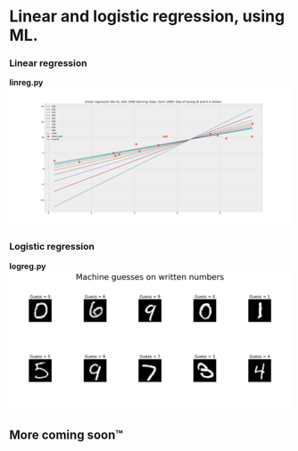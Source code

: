 # Linear and logistic regression, using ML.

### Linear regression
**linreg.py**
![Screenshot](linreg.png)

### Logistic regression
**logreg.py**
![Screenshot](logreg.png)

## More coming soon&trade;
